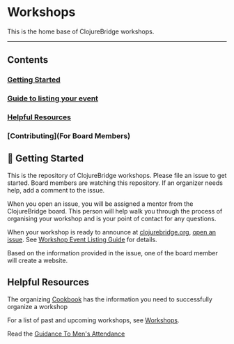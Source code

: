 # Workshops

This is the home base of ClojureBridge workshops.

---

## Contents

### [Getting Started](#getting-started)
### [Guide to listing your event](./docs/workshop-listing-guide.md)
### [Helpful Resources](#helpful-resources)
### [Contributing](For Board Members)

## :rocket: Getting Started

This is the repository of ClojureBridge workshops. Please file an issue to
get started. Board members are watching this repository. If an organizer needs
help, add a comment to the issue.

When you open an issue, you will be assigned a mentor from the ClojureBridge board.
This person will help walk you through the process of organising your workshop and is
your point of contact for any questions.

When your workshop is ready to announce at [clojurebridge.org](http://clojurebridge.org),
[open an issue](https://github.com/ClojureBridge/Workshops/issues/new).
See [Workshop Event Listing Guide](#workshop-event-listing-guide) for details.

Based on the information provided in the issue, one of the board
member will create a website.

## Helpful Resources

The organizing [Cookbook](https://github.com/ClojureBridge/organizing/blob/master/README.md)
has the information you need to successfully organize a workshop

For a list of past and upcoming workshops, see [Workshops](http://clojurebridge.github.io/community-docs/workshops.html).

Read the [Guidance To Men's Attendance](https://github.com/ClojureBridge/organizing/blob/master/Guidance-to-Mens-Attendance.md)
